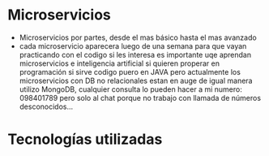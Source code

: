 # Microservicios

* Microservicios por partes, desde el mas básico hasta el mas avanzado
* cada microservicio aparecera luego de una semana para que vayan practicando con el codigo si les interesa
es importante uqe aprendan microservicios e inteligencia artificial si quieren properar en programación
si sirve codigo puero en JAVA pero actualmente los microservicios con DB no relacionales estan en auge
de igual manera utilizo MongoDB, cualquier consulta lo pueden hacer a mi numero: 098401789 pero solo
al chat porque no trabajo con llamada de números desconocidos...

# Tecnologías utilizadas

